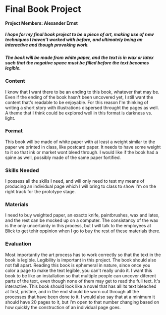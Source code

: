 # Final Book Project
#### Project Members: Alexander Ernst
##### I hope for my final book project to be a piece of art, making use of new techniques I haven’t worked with before, and ultimately being an interactive and though provoking work. 
#####  The book will be made from white paper, and the text is in wax or latex such that the negative space must be filled before the text becomes legible.
### Content
I know that I want there to be an ending to this book, whatever that may be. Even if the ending of the book hasn't been uncovered yet, I still want the content that's readable to be enjoyable. For this reason I'm thinking of writing a short story with illustrations dispersed throught the pages as well. A theme that I think could be explored well in this format is darkness vs. light.
### Format
This book will be made of white paper with at least a weight similar to the paper we printed in class, like postcard paper. It needs to have some weight to it so that  ink or market wont bleed through. I would like if the book had a spine as well, possibly made of the same paper fortified.
### Skills Needed
I possess all the skills I need, and will only need to test my means of producing an individual page which I will bring to class to show I'm on the right track for the prototype stage.
### Materials
I need to buy weighted paper, an exacto knife, paintbrushes, wax and latex, and the rest can be mocked up on a computer. The consistancy of the wax is the only uncertainty in this process, but I will talk to the employees at Blick to get tehir oppinion when I go to buy the rest of these materials there.
### Evaluation
Most importantly the art process has to work correctly so that the text in the book is legible. Legibility is important in this project. The book should also not fall apart. Reading this book is ephemeral in nature, since once you color a page to make the text legible, you can't really undo it. I want this book to be like an installation so that multiple people can uncover diferent parts of the text, even though none of them may get to read the full text. It's interactive. This book should look like a novel that has all its text bleached at first, pristine, and in the end should be worn out through all the processes that have been done to it. I would also say that at a minimum it should have 20 pages to it, but I'm open to that number changing based on how quickly the construction of an individual page goes. 
